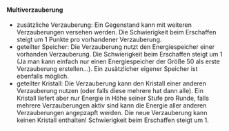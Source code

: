 #### Multiverzauberung

* zusätzliche Verzauberung: Ein Gegenstand kann mit weiteren Verzauberungen versehen werden. Die Schwierigkeit beim
Erschaffen steigt um 1 Punkte pro vorhandener Verzauberung.
* geteilter Speicher: Die Verzauberung nutzt den Energiespeicher einer vorhanden Verzauberung. Die Schwierigkeit
beim Erschaffen steigt um 1 (Ja man kann einfach nur einen Energiespeicher der Größe 50 als erste Verzauberung
erstellen…). Ein zusätzlicher eigener Speicher ist ebenfalls möglich.
* geteilter Kristall: Die Verzauberung kann den Kristall einer anderen Verzauberung nutzen (oder falls diese
mehrere hat dann alle). Ein Kristall liefert aber nur Energie in Höhe seiner Stufe pro Runde, falls mehrere
Verzauberungen aktiv sind kann die Energie aller anderen Verzauberungen angepzapft werden. Die neue Verzauberung
kann keinen Kristall enthalten! Schwierigkeit beim Erschaffen steigt um 1.
